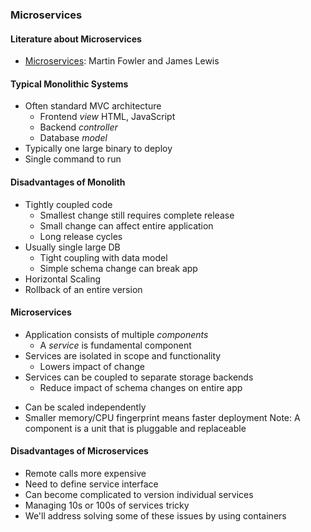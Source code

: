 ### Microservices



#### Literature about Microservices
* [Microservices](https://www.martinfowler.com/articles/microservices.html): Martin Fowler and James Lewis


#### Typical Monolithic Systems
* Often standard MVC architecture
   + Frontend _view_ HTML, JavaScript
   + Backend _controller_
   + Database _model_
* Typically one large binary to deploy
* Single command to run



#### Disadvantages of Monolith
* Tightly coupled code
   + Smallest change still requires complete release
   + Small change can affect entire application
   + Long release cycles
* Usually single large DB
   + Tight coupling with data model
   + Simple schema change can break app
* Horizontal Scaling
* Rollback of an entire version



#### Microservices
* Application consists of multiple _components_ 
  + A _service_ is fundamental component
* Services are isolated in scope and functionality
   + Lowers impact of change
* Services can be coupled to separate storage backends
   + Reduce impact of schema changes on entire app
+ Can be scaled independently 
+ Smaller memory/CPU fingerprint means faster deployment
Note: A component is a unit that is pluggable and replaceable


#### Disadvantages of Microservices
* Remote calls more expensive
* Need to define service interface
* Can become complicated to version individual services
* Managing 10s or 100s of services tricky
* We'll address solving some of these issues by using containers
